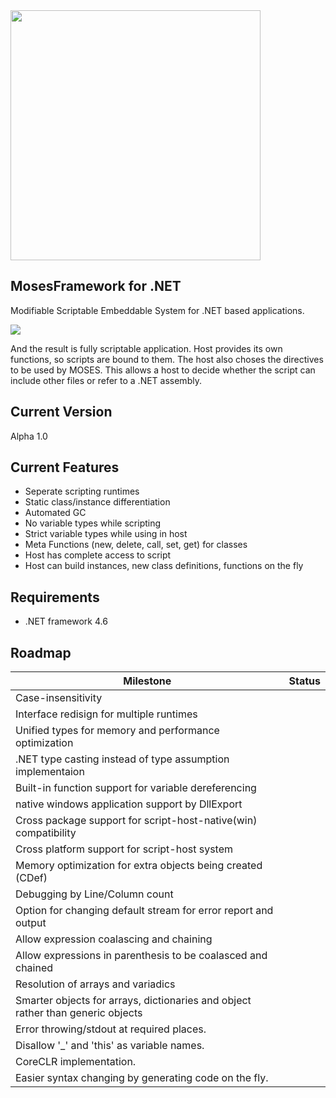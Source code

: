 <img src="http://i.imgur.com/p3XrMwh.png" width=400>

MosesFramework for .NET
--------------------
Modifiable Scriptable Embeddable System for .NET based applications.

<img src = "http://i.imgur.com/5hiH4P1.png">

And the result is fully scriptable application. Host provides its own functions, so scripts are bound to them. The host also choses the directives to be used by MOSES. This allows a host to decide whether the script can include other files or refer to a .NET assembly.

Current Version
--------------------
Alpha 1.0


Current Features
------------------
* Seperate scripting runtimes
* Static class/instance differentiation
* Automated GC
* No variable types while scripting
* Strict variable types while using in host
* Meta Functions (new, delete, call, set, get) for classes
* Host has complete access to script
* Host can build instances, new class definitions, functions on the fly


Requirements
-------------------
* .NET framework 4.6

Roadmap
--------------

|Milestone|Status|
|---------|------|
|Case-insensitivity
|Interface redisign for multiple runtimes
|Unified types for memory and performance optimization
|.NET type casting instead of type assumption implementaion
|Built-in function support for variable dereferencing
|native windows application support by DllExport
|Cross package support for script-host-native(win) compatibility
|Cross platform support for script-host system
|Memory optimization for extra objects being created (CDef)
|Debugging by Line/Column count
|Option for changing default stream for error report and output
|Allow expression coalascing and chaining
|Allow expressions in parenthesis to be coalasced and chained
|Resolution of arrays and variadics
|Smarter objects for arrays, dictionaries and object rather than generic objects
|Error throwing/stdout at required places.
|Disallow '_' and 'this' as variable names.
|CoreCLR implementation.
|Easier syntax changing by generating code on the fly.
